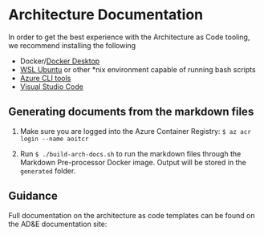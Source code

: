 # Architecture Documentation

In order to get the best experience with the Architecture as Code tooling, we recommend installing the following 

- Docker/[Docker Desktop](https://www.docker.com/products/docker-desktop/)
- [WSL Ubuntu](https://docs.microsoft.com/en-us/windows/wsl/install-manual) or other *nix environment capable of running bash scripts
- [Azure CLI tools](https://docs.microsoft.com/en-us/cli/azure/install-azure-cli)
- [Visual Studio Code](https://code.visualstudio.com/Download)

## Generating documents from the markdown files

1. Make sure you are logged into the Azure Container Registry: `$ az acr login --name aoitcr`

2. Run `$ ./build-arch-docs.sh` to run the markdown files through the Markdown Pre-processor Docker image. Output will
   be stored in the `generated` folder.

## Guidance

Full documentation on the architecture as code templates can be found on the AD&E documentation site: